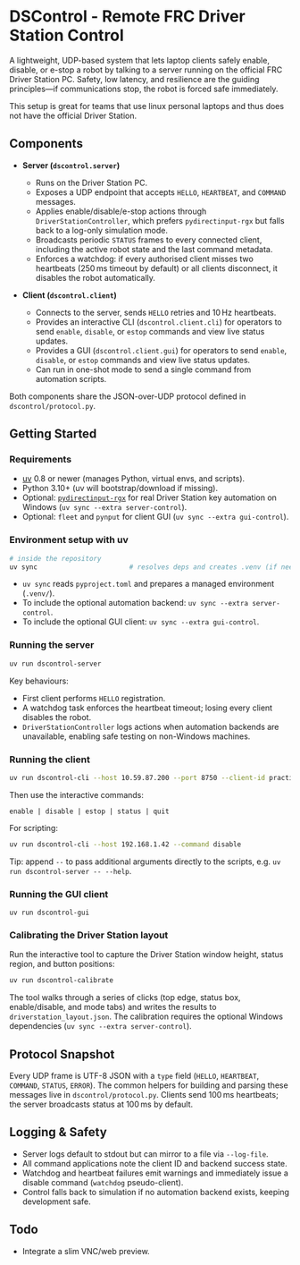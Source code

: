 # DSControl - Remote FRC Driver Station Control

A lightweight, UDP-based system that lets laptop clients safely enable, disable, or e-stop a robot by talking to a server running on the official FRC Driver Station PC. Safety, low latency, and resilience are the guiding principles—if communications stop, the robot is forced safe immediately.

This setup is great for teams that use linux personal laptops and thus does not have the official Driver Station.

## Components

- **Server (`dscontrol.server`)**
  - Runs on the Driver Station PC.
  - Exposes a UDP endpoint that accepts `HELLO`, `HEARTBEAT`, and `COMMAND` messages.
  - Applies enable/disable/e-stop actions through `DriverStationController`, which prefers `pydirectinput-rgx` but falls back to a log-only simulation mode.
  - Broadcasts periodic `STATUS` frames to every connected client, including the active robot state and the last command metadata.
  - Enforces a watchdog: if every authorised client misses two heartbeats (250 ms timeout by default) or all clients disconnect, it disables the robot automatically.

- **Client (`dscontrol.client`)**
  - Connects to the server, sends `HELLO` retries and 10 Hz heartbeats.
  - Provides an interactive CLI (`dscontrol.client.cli`) for operators to send `enable`, `disable`, or `estop` commands and view live status updates.
  - Provides a GUI (`dscontrol.client.gui`) for operators to send `enable`, `disable`, or `estop` commands and view live status updates.
  - Can run in one-shot mode to send a single command from automation scripts.

Both components share the JSON-over-UDP protocol defined in `dscontrol/protocol.py`.

## Getting Started

### Requirements

- [uv](https://docs.astral.sh/uv/) 0.8 or newer (manages Python, virtual envs, and scripts).
- Python 3.10+ (uv will bootstrap/download if missing).
- Optional: [`pydirectinput-rgx`](https://pypi.org/project/pydirectinput-rgx) for real Driver Station key automation on Windows (`uv sync --extra server-control`).
- Optional: `fleet` and `pynput` for client GUI (`uv sync --extra gui-control`).
### Environment setup with uv

```bash
# inside the repository
uv sync                       # resolves deps and creates .venv (if needed)
```

- `uv sync` reads `pyproject.toml` and prepares a managed environment (`.venv/`).
- To include the optional automation backend: `uv sync --extra server-control`.
- To include the optional GUI client: `uv sync --extra gui-control`.

### Running the server

```bash
uv run dscontrol-server
```

Key behaviours:

- First client performs `HELLO` registration.
- A watchdog task enforces the heartbeat timeout; losing every client disables the robot.
- `DriverStationController` logs actions when automation backends are unavailable, enabling safe testing on non-Windows machines.

### Running the client

```bash
uv run dscontrol-cli --host 10.59.87.200 --port 8750 --client-id practice-laptop
```

Then use the interactive commands:

```
enable | disable | estop | status | quit
```

For scripting:

```bash
uv run dscontrol-cli --host 192.168.1.42 --command disable
```

Tip: append `--` to pass additional arguments directly to the scripts, e.g. `uv run dscontrol-server -- --help`.

### Running the GUI client

```
uv run dscontrol-gui
```

### Calibrating the Driver Station layout

Run the interactive tool to capture the Driver Station window height, status region, and button positions:

```bash
uv run dscontrol-calibrate
```

The tool walks through a series of clicks (top edge, status box, enable/disable, and mode tabs) and writes the results to `driverstation_layout.json`. The calibration requires the optional Windows dependencies (`uv sync --extra server-control`).

## Protocol Snapshot

Every UDP frame is UTF-8 JSON with a `type` field (`HELLO`, `HEARTBEAT`, `COMMAND`, `STATUS`, `ERROR`). The common helpers for building and parsing these messages live in `dscontrol/protocol.py`. Clients send 100 ms heartbeats; the server broadcasts status at 100 ms by default.

## Logging & Safety

- Server logs default to stdout but can mirror to a file via `--log-file`.
- All command applications note the client ID and backend success state.
- Watchdog and heartbeat failures emit warnings and immediately issue a disable command (`watchdog` pseudo-client).
- Control falls back to simulation if no automation backend exists, keeping development safe.

## Todo

- Integrate a slim VNC/web preview.

